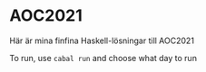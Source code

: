 # AOC2021
Här är mina finfina Haskell-lösningar till AOC2021

To run, use `cabal run` and choose what day to run 
